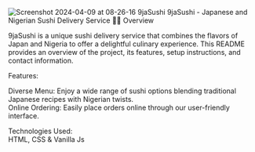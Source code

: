 ![Screenshot 2024-04-09 at 08-26-16 9jaSushi](https://github.com/ajfred20/9jasushi-landingpage/assets/138402744/2631f81b-c85d-4cb3-a954-8448a23aee31)
9jaSushi - Japanese and Nigerian Sushi Delivery Service 🍣🍱
Overview

9jaSushi is a unique sushi delivery service that combines the flavors of Japan and Nigeria to offer a delightful culinary experience. This README provides an overview of the project, its features, setup instructions, and contact information.

Features:

Diverse Menu: Enjoy a wide range of sushi options blending traditional Japanese recipes with Nigerian twists. <br/>
Online Ordering: Easily place orders online through our user-friendly interface.

Technologies Used: <br/>
HTML, CSS & Vanilla Js
